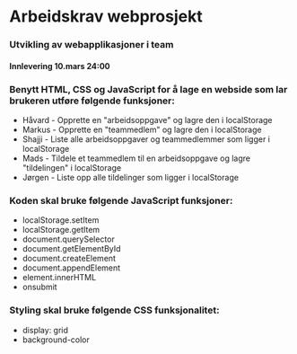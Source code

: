 # Arbeidskrav webprosjekt

### Utvikling av webapplikasjoner i team

#### Innlevering 10.mars 24:00


### Benytt HTML, CSS og JavaScript for å lage en webside som lar brukeren utføre følgende funksjoner:
* Håvard - Opprette en "arbeidsoppgave" og lagre den i localStorage 
* Markus - Opprette en "teammedlem" og lagre den i localStorage
* Shajji - Liste alle arbeidsoppgaver og teammedlemmer som ligger i localStorage
* Mads   - Tildele et teammedlem til en arbeidsoppgave og lagre "tildelingen" i localStorage
* Jørgen - Liste opp alle tildelinger som ligger i localStorage 

### Koden skal bruke følgende JavaScript funksjoner:
*	localStorage.setItem
*	localStorage.getItem
*	document.querySelector
*	document.getElementById
*	document.createElement
*	document.appendElement
*	element.innerHTML
*	onsubmit

### Styling skal bruke følgende CSS funksjonalitet: 
*	display: grid
*	background-color
